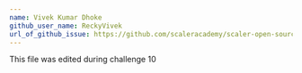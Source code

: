```yaml
---
name: Vivek Kumar Dhoke
github_user_name: ReckyVivek
url_of_github_issue: https://github.com/scaleracademy/scaler-open-source-september-challenge/issues/106 
---
```

This file was edited during challenge 10
